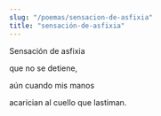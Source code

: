 ```yaml
---
slug: "/poemas/sensacion-de-asfixia"
title: "sensación-de-asfixia"
---
```

Sensación de asfixia

que no se detiene,

aún cuando mis manos

acarician al cuello que lastiman.